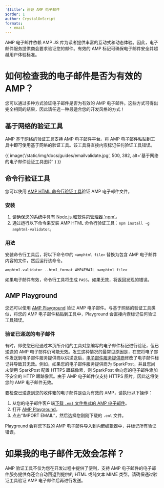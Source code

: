 ```yaml
---
'$title': 验证 AMP 电子邮件
$order: 1
author: CrystalOnScript
formats:
  - email
---
```


AMP 电子邮件依赖 AMP JS 库为读者提供丰富的互动式和动态体验。因此，电子邮件服务提供商会要求验证您的邮件。有效的 AMP 标记可确保电子邮件安全并超越用户体验标准。

# 如何检查我的电子邮件是否为有效的 AMP？

您可以通过多种方式验证电子邮件是否为有效的 AMP 电子邮件。这些方式可得出完全相同的结果，因此请任选一种最适合您的开发风格的方式！

## 基于网络的验证工具

AMP [基于网络的验证工具](https://validator.ampproject.org/#htmlFormat=AMP4EMAIL)支持 AMP 电子邮件平台。将 AMP 电子邮件粘贴到工具中即可使用基于网络的验证工具。该工具将直接内嵌标记任何验证工具错误。

{{ image('/static/img/docs/guides/emailvalidate.jpg', 500, 382, alt='基于网络的电子邮件验证工具图片' ) }}

## 命令行验证工具

您可以使用 [AMP HTML 命令行验证工具](https://www.npmjs.com/package/amphtml-validator)验证 AMP 电子邮件文件。

### 安装

1. 请确保您的系统中具有 [Node.js 和软件包管理器 'npm'](https://docs.npmjs.com/downloading-and-installing-node-js-and-npm)。
2. 通过运行以下命令来安装 AMP HTML 命令行验证工具：`npm install -g amphtml-validator`。

### 用法

安装命令行工具后，将以下命令中的 `<amphtml file>` 替换为包含 AMP 电子邮件内容的文件，然后运行该命令。

```
amphtml-validator --html_format AMP4EMAIL <amphtml file>
```

如果电子邮件有效，命令行工具将生成 `PASS`。如果无效，将返回发现的错误。

## AMP Playground

您还可以使用 [AMP Playground](https://playground.amp.dev/?runtime=amp4email) 验证 AMP 电子邮件。与基于网络的验证工具类似，将您的 AMP 电子邮件粘贴到工具中，Playground 会直接内嵌标记任何验证工具错误。

### 验证已递送的电子邮件

有时，即使您已经通过本页所介绍的工具对您编写的电子邮件标记进行验证，但已递送的 AMP 电子邮件仍可能无效。发生这种情况的最常见原因是，在您将电子邮件发送到电子邮件服务提供商以供递送后，[电子邮件服务提供商](https://amp.dev/support/faq/email-support/)修改了电子邮件标记并导致其无效。例如，如果您的电子邮件服务提供商为 SparkPost，并且您尚未使用 SparkPost 配置 HTTPS 跟踪像素，则 SparkPost 会向您的电子邮件添加不安全的 HTTP 跟踪像素。由于 AMP 电子邮件仅支持 HTTPS 图片，因此这将使您的 AMP 电子邮件无效。

要检查已递送到您的收件箱的电子邮件是否为有效的 AMP，请执行以下操作：

1. 从您的电子邮件客户端[下载 `.eml` 文件格式的 AMP 电子邮件](https://www.codetwo.com/kb/export-email-to-file)。
2. 打开 [AMP Playground](https://playground.amp.dev/?runtime=amp4email)。
3. 点击“IMPORT EMAIL”，然后选择您刚刚下载的 `.eml` 文件。

Playground 会将您下载的 AMP 电子邮件导入到内嵌编辑器中，并标记所有验证错误。

# 如果我的电子邮件无效会怎样？

AMP 验证工具不仅为您在开发过程中提供了便利，支持 AMP 电子邮件的电子邮件服务提供商还会自动回退到提供的 HTML 或纯文本 MIME 类型。请确保通过验证工具验证 AMP 电子邮件后再进行发送。
